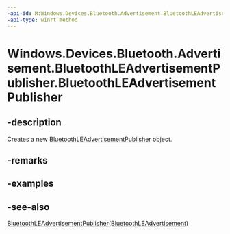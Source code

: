 ----api-id: M:Windows.Devices.Bluetooth.Advertisement.BluetoothLEAdvertisementPublisher.#ctor
-api-type: winrt method
---<!-- Method syntaxpublic BluetoothLEAdvertisementPublisher()--># Windows.Devices.Bluetooth.Advertisement.BluetoothLEAdvertisementPublisher.BluetoothLEAdvertisementPublisher## -descriptionCreates a new [BluetoothLEAdvertisementPublisher](bluetoothleadvertisementpublisher.md) object.## -remarks## -examples## -see-also[BluetoothLEAdvertisementPublisher(BluetoothLEAdvertisement)](bluetoothleadvertisementpublisher_bluetoothleadvertisementpublisher_1239156254.md)